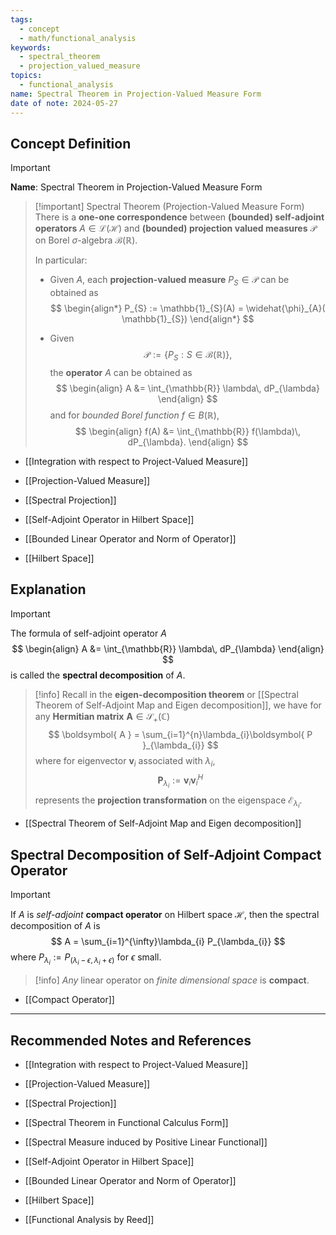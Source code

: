 ```yaml
---
tags:
  - concept
  - math/functional_analysis
keywords:
  - spectral_theorem
  - projection_valued_measure
topics:
  - functional_analysis
name: Spectral Theorem in Projection-Valued Measure Form
date of note: 2024-05-27
---
```


## Concept Definition

>[!important]
>**Name**: Spectral Theorem in Projection-Valued Measure Form

>[!important] Spectral Theorem (Projection-Valued Measure Form)
>There is a **one-one correspondence** between **(bounded) self-adjoint operators** $A \in \mathcal{L}(\mathcal{H})$ and **(bounded) projection valued measures** $\mathscr{P}$ on Borel $\sigma$-algebra $\mathscr{B}(\mathbb{R})$. 
>
>In particular:  
> 
>- Given $A$, each **projection-valued measure** $P_{S} \in \mathscr{P}$ can be obtained as
>$$
> \begin{align*}
> P_{S} := \mathbb{1}_{S}(A) = \widehat{\phi}_{A}( \mathbb{1}_{S})
> \end{align*} 
>$$ 
> 
>- Given $$\mathscr{P} := \left\{P_{S}: S \in \mathscr{B}(\mathbb{R}) \right\},$$ the **operator** $A$ can be obtained as
>$$  
> \begin{align}
> A &= \int_{\mathbb{R}} \lambda\, dP_{\lambda}
> \end{align} 
>$$ 
> and for *bounded Borel function* $f \in B(\mathbb{R})$,
>$$ 
> \begin{align}
> f(A) &=  \int_{\mathbb{R}} f(\lambda)\, dP_{\lambda}.
> \end{align}
>$$


- [[Integration with respect to Project-Valued Measure]]
- [[Projection-Valued Measure]]
- [[Spectral Projection]]

- [[Self-Adjoint Operator in Hilbert Space]]
- [[Bounded Linear Operator and Norm of Operator]]
- [[Hilbert Space]]

## Explanation

>[!important]
>The formula of self-adjoint operator $A$
>$$
>\begin{align}
> A &= \int_{\mathbb{R}} \lambda\, dP_{\lambda}
> \end{align} 
>$$
>is called the **spectral decomposition** of $A$.

>[!info]
>Recall in the **eigen-decomposition theorem** or [[Spectral Theorem of Self-Adjoint Map and Eigen decomposition]], we have for any **Hermitian matrix** $\boldsymbol{ A} \in \mathcal{S}_{+}(\mathbb{C})$
>$$
>\boldsymbol{ A } = \sum_{i=1}^{n}\lambda_{i}\boldsymbol{ P }_{\lambda_{i}}
>$$
>where for eigenvector $\boldsymbol{ v }_{i}$ associated with $\lambda_{i}$, 
>$$
>\boldsymbol{ P }_{\lambda_{i}} := \boldsymbol{v}_{i}\boldsymbol{v}_{i}^H
>$$
>represents the **projection transformation** on the eigenspace $\mathcal{E}_{\lambda_{i}}.$

- [[Spectral Theorem of Self-Adjoint Map and Eigen decomposition]]

## Spectral Decomposition of Self-Adjoint Compact Operator

>[!important]
>If $A$ is *self-adjoint* **compact operator** on Hilbert space $\mathcal{H}$, then the spectral decomposition of $A$ is
>$$
>A = \sum_{i=1}^{\infty}\lambda_{i} P_{\lambda_{i}}
>$$
>where $P_{\lambda_{i}} := P_{(\lambda_{i} - \epsilon, \lambda_{i} + \epsilon)}$ for $\epsilon$ small.

>[!info]
>*Any* linear operator on *finite dimensional space* is **compact**.

- [[Compact Operator]]





-----------
##  Recommended Notes and References

- [[Integration with respect to Project-Valued Measure]]
- [[Projection-Valued Measure]]
- [[Spectral Projection]]


- [[Spectral Theorem in Functional Calculus Form]]
- [[Spectral Measure induced by Positive Linear Functional]]


- [[Self-Adjoint Operator in Hilbert Space]]
- [[Bounded Linear Operator and Norm of Operator]]
- [[Hilbert Space]]

- [[Functional Analysis by Reed]]